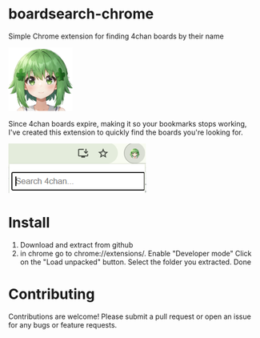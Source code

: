 # boardsearch-chrome
Simple Chrome extension for finding 4chan boards by their name


![Repo Icon](images/icon128.png)


Since 4chan boards expire, making it so your bookmarks stops working, I've created this extension to quickly find the boards you're looking for.


![Repo Icon](images/preview.png)


# Install
1. Download and extract from github
2. in chrome go to chrome://extensions/. Enable "Developer mode"
Click on the "Load unpacked" button. Select the folder you extracted.
Done




# Contributing
Contributions are welcome! Please submit a pull request or open an issue for any bugs or feature requests.

